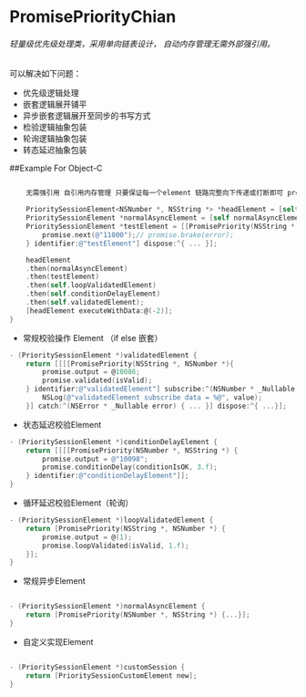# PromisePriorityChian
###### 轻量级优先级处理类，采用单向链表设计， 自动内存管理无需外部强引用。
可以解决如下问题：
* 优先级逻辑处理
* 嵌套逻辑展开铺平
* 异步嵌套逻辑展开至同步的书写方式
* 检验逻辑抽象包装
* 轮询逻辑抽象包装
* 转态延迟抽象包装

##Example For Object-C



```objectivec

	无需强引用 自引用内存管理 只要保证每一个element 链路完整向下传递或打断即可 promise.xxx()

    PrioritySessionElement<NSNumber *, NSString *> *headElement = [self customSession];
    PrioritySessionElement *normalAsyncElement = [self normalAsyncElement];
    PrioritySessionElement *testElement = [[PromisePriority(NSString *, id) {
        promise.next(@"11000");// promise.brake(error);
    } identifier:@"testElement"] dispose:^{ ... }];

    headElement
    .then(normalAsyncElement)
    .then(testElement)
    .then(self.loopValidatedElement)
    .then(self.conditionDelayElement)
    .then(self.validatedElement);
    [headElement executeWithData:@(-2)];
}
```

* 常规校验操作 Element （if else 嵌套）

``` objectivec
- (PrioritySessionElement *)validatedElement {
    return [[[[PromisePriority(NSString *, NSNumber *){
        promise.output = @10086;
        promise.validated(isValid);
    } identifier:@"validatedElement"] subscribe:^(NSNumber * _Nullable value) {
        NSLog(@"validatedElement subscribe data = %@", value);
    }] catch:^(NSError * _Nullable error) { ... }] dispose:^{ ...}];
``` 

* 状态延迟校验Element


``` objectivec
- (PrioritySessionElement *)conditionDelayElement {
    return [[[[PromisePriority(NSNumber *, NSString *) {
        promise.output = @"10098";
        promise.conditionDelay(conditionIsOK, 3.f);
    } identifier:@"conditionDelayElement"]];
}
``` 

* 循环延迟校验Element（轮询）


``` objectivec
- (PrioritySessionElement *)loopValidatedElement {
    return [PromisePriority(NSString *, NSNumber *) {
        promise.output = @(1);
        promise.loopValidated(isValid, 1.f);
    }];
}
``` 

* 常规异步Element


``` objectivec

- (PrioritySessionElement *)normalAsyncElement {
    return [PromisePriority(NSNumber *, NSString *) {...}];
}
``` 

* 自定义实现Element
 
``` objectivec

- (PrioritySessionElement *)customSession {
    return [PrioritySessionCustomElement new];
}

```